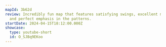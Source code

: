```yaml
---
mapId: 3b62d
review: Incredibly fun map that features satisfying swings, excellent movement,
  and perfect emphasis in the patterns.
startDate: 2024-04-15T18:12:00.000Z
showcase:
  type: youtube-short
  id: O_SJBq9EKoo
---
```

